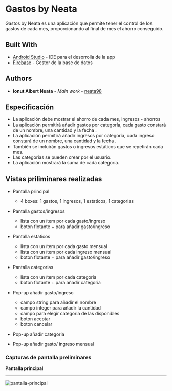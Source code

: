 # Gastos by Neata

Gastos by Neata es una aplicación que permite tener el control de los gastos de cada mes, 
proporcionando al final de mes el ahorro conseguido.

## Built With

* [Android Studio](https://developer.android.com/studio?hl=es-419) - IDE para el desorrolla de la app
* [Firebase](https://firebase.google.com/?hl=es) - Gestor de la base de datos


## Authors

* **Ionut Albert Neata** - *Main work* - [neata98](https://github.com/neata98)

## Especificación

* La aplicación debe mostrar el ahorro de cada mes, ingresos - ahorros
* La aplicación permitirá añadir gastos por categoría, cada gasto constará de un nombre, una cantidad y la fecha .
* La aplicación permitirá añadir ingresos por categoría, cada ingreso constará de un nombre, una cantidad y la fecha .
* También se incluirán gastos o ingresos estáticos que se repetirán cada mes.
* Las categorías se pueden crear por el usuario.
* La aplicación mostrará la suma de cada categoría.

## Vistas priliminares realizadas

* Pantalla principal
  * 4 boxes: 1 gastos, 1 ingresos, 1 estaticos, 1 categorias

* Pantalla gastos/ingresos
  * lista con un ítem por cada gasto/ingreso
  * boton flotante + para añadir gasto/ingreso

* Pantalla estaticos
  * lista con un ítem por cada gasto mensual 
  * lista con un ítem por cada ingreso mensual
  * boton flotante + para añadir gasto/ingreso

* Pantalla categorias
  * lista con un ítem por cada categoria
  * boton flotante + para añadir categoria

* Pop-up añadir gasto/ingreso
  * campo string para añadir el nombre
  * campo integer para añadir la cantidad
  * campo para elegir categoria de las disponibles
  * boton aceptar
  * boton cancelar
* Pop-up añadir categoria
* Pop-up añadir gasto/ ingreso mensual

### Capturas de pantalla preliminares

**Pantalla principal**
- - - -
![pantalla-principal](https://drive.google.com/uc?export=view&id=1ZA3D4CdnhYudL0uW-KQ1fEKnFHpxb3Qo)


